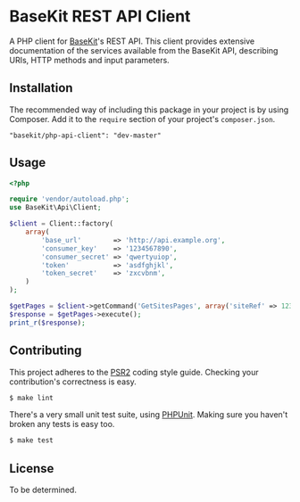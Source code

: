 BaseKit REST API Client
=======================

A PHP client for [BaseKit]'s REST API. This client provides extensive
documentation of the services available from the BaseKit API, describing URIs,
HTTP methods and input parameters.

Installation
------------

The recommended way of including this package in your project is by using
Composer. Add it to the `require` section of your project's `composer.json`.

    "basekit/php-api-client": "dev-master"

Usage
-----

```php
<?php

require 'vendor/autoload.php';
use BaseKit\Api\Client;

$client = Client::factory(
    array(
        'base_url'        => 'http://api.example.org',
        'consumer_key'    => '1234567890',
        'consumer_secret' => 'qwertyuiop',
        'token'           => 'asdfghjkl',
        'token_secret'    => 'zxcvbnm',
    )
);

$getPages = $client->getCommand('GetSitesPages', array('siteRef' => 123));
$response = $getPages->execute();
print_r($response);
```

Contributing
------------

This project adheres to the [PSR2] coding style guide. Checking your
contribution's correctness is easy.

```bash
$ make lint
```

There's a very small unit test suite, using [PHPUnit]. Making sure you haven't
broken any tests is easy too.

```bash
$ make test
```

License
-------

To be determined.

[BaseKit]: http://basekit.com/
[PHPUnit]: http://phpunit.de/
[PSR2]: http://www.php-fig.org/psr/psr-2/
